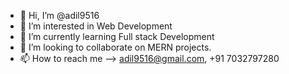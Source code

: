 - 👋 Hi, I’m @adil9516
- 👀 I’m interested in Web Development
- 🌱 I’m currently learning Full stack Development
- 💞️ I’m looking to collaborate on MERN projects.
- 📫 How to reach me --> adil9516@gmail.com, +91 7032797280

<!---
adil9516/adil9516 is a ✨ special ✨ repository because its `README.md` (this file) appears on your GitHub profile.
You can click the Preview link to take a look at your changes.
--->
